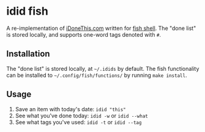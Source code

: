 # idid fish

A re-implementation of [iDoneThis.com](http://idonethis.com) written for [fish shell](http://fishshell.com).
The "done list" is stored locally, and supports one-word tags denoted with `#`.

## Installation

The "done list" is stored locally, at `~/.idids` by default.
The fish functionality can be installed to `~/.config/fish/functions/` by running `make install`.

## Usage

1. Save an item with today's date: `idid "this"`
2. See what you've done today: `idid -w` or `idid --what`
3. See what tags you've used: `idid -t` or `idid --tag`
